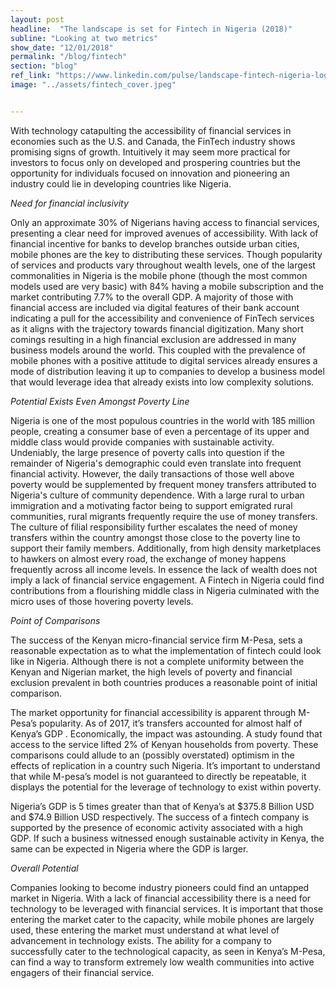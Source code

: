 ```yaml
---
layout: post
headline:  "The landscape is set for Fintech in Nigeria (2018)"
subline: "Looking at two metrics"
show_date: "12/01/2018"
permalink: "/blog/fintech"
section: "blog"
ref_link: "https://www.linkedin.com/pulse/landscape-fintech-nigeria-look-two-metrics-kitan-ademidun/"
image: "../assets/fintech_cover.jpeg"


---
```




With technology catapulting the accessibility of financial services in economies such as the U.S. and Canada, the FinTech industry shows promising signs of growth. Intuitively it may seem more practical for investors to focus only on developed and prospering countries but the opportunity for individuals focused on innovation and pioneering an industry could lie in developing countries like Nigeria.

_Need for financial inclusivity_

Only an approximate 30% of Nigerians having access to financial services, presenting a clear need for improved avenues of accessibility. With lack of financial incentive for banks to develop branches outside urban cities, mobile phones are the key to distributing these services. Though popularity of services and products vary throughout wealth levels, one of the largest commonalities in Nigeria is the mobile phone (though the most common models used are very basic) with 84% having a mobile subscription and the market contributing 7.7% to the overall GDP. A majority of those with financial access are included via digital features of their bank account indicating a pull for the accessibility and convenience of FinTech services as it aligns with the trajectory towards financial digitization. Many short comings resulting in a high financial exclusion are addressed in many business models around the world. This coupled with the prevalence of mobile phones with a positive attitude to digital services already ensures a mode of distribution leaving it up to companies to develop a business model that would leverage idea that already exists into low complexity solutions.

_Potential Exists Even Amongst Poverty Line_

Nigeria is one of the most populous countries in the world with 185 million people, creating a consumer base of even a percentage of its upper and middle class would provide companies with sustainable activity. Undeniably, the large presence of poverty calls into question if the remainder of Nigeria's demographic could even translate into frequent financial activity. However, the daily transactions of those well above poverty would be supplemented by frequent money transfers attributed to Nigeria's culture of community dependence. With a large rural to urban immigration and a motivating factor being to support emigrated rural communities, rural migrants frequently require the use of money transfers. The culture of filial responsibility further escalates the need of money transfers within the country amongst those close to the poverty line to support their family members. Additionally, from high density marketplaces to hawkers on almost every road, the exchange of money happens frequently across all income levels. In essence the lack of wealth does not imply a lack of financial service engagement. A Fintech in Nigeria could find contributions from a flourishing middle class in Nigeria culminated with the micro uses of those hovering poverty levels.

_Point of Comparisons_

The success of the Kenyan micro-financial service firm M-Pesa, sets a reasonable expectation as to what the implementation of fintech could look like in Nigeria. Although there is not a complete uniformity between the Kenyan and Nigerian market, the high levels of poverty and financial exclusion prevalent in both countries produces a reasonable point of initial comparison.

The market opportunity for financial accessibility is apparent through M-Pesa’s popularity. As of 2017, it’s transfers accounted for almost half of Kenya’s GDP . Economically, the impact was astounding. A study found that access to the service lifted 2% of Kenyan households from poverty. These comparisons could allude to an (possibly overstated) optimism in the effects of replication in a country such Nigeria. It’s important to understand that while M-pesa’s model is not guaranteed to directly be repeatable, it displays the potential for the leverage of technology to exist within poverty.

Nigeria’s GDP is 5 times greater than that of Kenya’s at $375.8 Billion USD and $74.9 Billion USD respectively. The success of a fintech company is supported by the presence of economic activity associated with a high GDP. If such a business witnessed enough sustainable activity in Kenya, the same can be expected in Nigeria where the GDP is larger.

_Overall Potential_

Companies looking to become industry pioneers could find an untapped market in Nigeria. With a lack of financial accessibility there is a need for technology to be leveraged with financial services. It is important that those entering the market cater to the capacity, while mobile phones are largely used, these entering the market must understand at what level of advancement in technology exists. The ability for a company to successfully cater to the technological capacity, as seen in Kenya’s M-Pesa, can find a way to transform extremely low wealth communities into active engagers of their financial service.